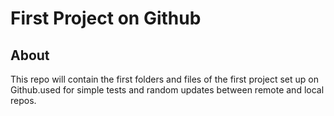 # First Project on Github

## About

This repo will contain the first folders and files of the first project set up on Github.used for simple tests and random updates between remote and local repos.
